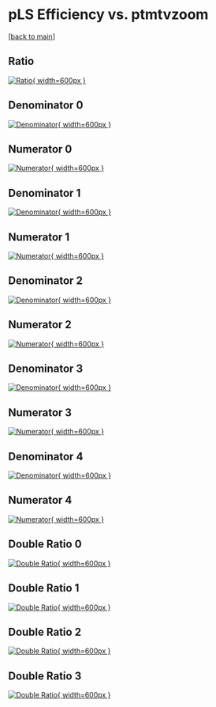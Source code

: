 # pLS Efficiency vs. ptmtvzoom

[[back to main](./)]



## Ratio

[![Ratio](../mtv/var/pLS_xtr_13_1_eff_ptmtvzoom.png){ width=600px }](../mtv/var/pLS_xtr_13_1_eff_ptmtvzoom.pdf)

## Denominator 0

[![Denominator](../mtv/den/pLS_xtr_13_1_eff_ptmtvzoom_den0.png){ width=600px }](../mtv/den/pLS_xtr_13_1_eff_ptmtvzoom_den0.pdf)

## Numerator 0

[![Numerator](../mtv/num/pLS_xtr_13_1_eff_ptmtvzoom_num0.png){ width=600px }](../mtv/num/pLS_xtr_13_1_eff_ptmtvzoom_num0.pdf)

## Denominator 1

[![Denominator](../mtv/den/pLS_xtr_13_1_eff_ptmtvzoom_den1.png){ width=600px }](../mtv/den/pLS_xtr_13_1_eff_ptmtvzoom_den1.pdf)

## Numerator 1

[![Numerator](../mtv/num/pLS_xtr_13_1_eff_ptmtvzoom_num1.png){ width=600px }](../mtv/num/pLS_xtr_13_1_eff_ptmtvzoom_num1.pdf)

## Denominator 2

[![Denominator](../mtv/den/pLS_xtr_13_1_eff_ptmtvzoom_den2.png){ width=600px }](../mtv/den/pLS_xtr_13_1_eff_ptmtvzoom_den2.pdf)

## Numerator 2

[![Numerator](../mtv/num/pLS_xtr_13_1_eff_ptmtvzoom_num2.png){ width=600px }](../mtv/num/pLS_xtr_13_1_eff_ptmtvzoom_num2.pdf)

## Denominator 3

[![Denominator](../mtv/den/pLS_xtr_13_1_eff_ptmtvzoom_den3.png){ width=600px }](../mtv/den/pLS_xtr_13_1_eff_ptmtvzoom_den3.pdf)

## Numerator 3

[![Numerator](../mtv/num/pLS_xtr_13_1_eff_ptmtvzoom_num3.png){ width=600px }](../mtv/num/pLS_xtr_13_1_eff_ptmtvzoom_num3.pdf)

## Denominator 4

[![Denominator](../mtv/den/pLS_xtr_13_1_eff_ptmtvzoom_den4.png){ width=600px }](../mtv/den/pLS_xtr_13_1_eff_ptmtvzoom_den4.pdf)

## Numerator 4

[![Numerator](../mtv/num/pLS_xtr_13_1_eff_ptmtvzoom_num4.png){ width=600px }](../mtv/num/pLS_xtr_13_1_eff_ptmtvzoom_num4.pdf)

## Double Ratio 0

[![Double Ratio](../mtv/ratio/pLS_xtr_13_1_eff_ptmtvzoom_ratio0.png){ width=600px }](../mtv/ratio/pLS_xtr_13_1_eff_ptmtvzoom_ratio0.pdf)

## Double Ratio 1

[![Double Ratio](../mtv/ratio/pLS_xtr_13_1_eff_ptmtvzoom_ratio1.png){ width=600px }](../mtv/ratio/pLS_xtr_13_1_eff_ptmtvzoom_ratio1.pdf)

## Double Ratio 2

[![Double Ratio](../mtv/ratio/pLS_xtr_13_1_eff_ptmtvzoom_ratio2.png){ width=600px }](../mtv/ratio/pLS_xtr_13_1_eff_ptmtvzoom_ratio2.pdf)

## Double Ratio 3

[![Double Ratio](../mtv/ratio/pLS_xtr_13_1_eff_ptmtvzoom_ratio3.png){ width=600px }](../mtv/ratio/pLS_xtr_13_1_eff_ptmtvzoom_ratio3.pdf)

